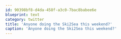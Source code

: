 ```yaml
---
id: 90398bf8-d4da-458f-a3c0-7bac8babee6e
blueprint: text
category: twitter
title: 'Anyone doing the Ski2Sea this weekend?'
caption: 'Anyone doing the Ski2Sea this weekend?'
---
```

